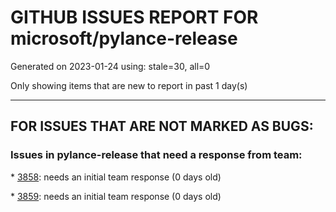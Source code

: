 
# GITHUB ISSUES REPORT FOR microsoft/pylance-release


Generated on 2023-01-24 using: stale=30, all=0


Only showing items that are new to report in past 1 day(s)


---

## FOR ISSUES THAT ARE NOT MARKED AS BUGS:


### Issues in pylance-release that need a response from team:


\* [3858](https://github.com/microsoft/pylance-release/issues/3858 "Accepting refactor &quot;type: ignore&quot; puts newline in wrong spot"): needs an initial team response (0 days old)

\* [3859](https://github.com/microsoft/pylance-release/issues/3859 "%%time in jupyter cell causes incorrect Pylance warning"): needs an initial team response (0 days old)
